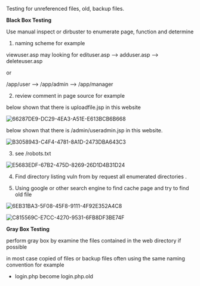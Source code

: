 Testing for unreferenced files, old, backup files.


**Black Box Testing**

Use manual inspect or dirbuster to enumerate page, function and determine

1. naming scheme for example

viewuser.asp may looking for edituser.asp --> adduser.asp --> deleteuser.asp

or

/app/user --> /app/admin --> /app/manager

2. review comment in page source for example

below shown that there is uploadfile.jsp in this website


![66287DE9-DC29-4EA3-A51E-E613BCB6B668](https://user-images.githubusercontent.com/60565002/73835287-b846ab00-483f-11ea-954b-f62d4deaef88.png)

below shown that there is /admin/useradmin.jsp in this website.

![B3058943-C4F4-4781-8A1D-2473DBA643C3](https://user-images.githubusercontent.com/60565002/73835326-c8f72100-483f-11ea-9951-eb2e7d6d9837.png)

3. see /robots.txt

![E5683EDF-67B2-475D-8269-26D1D4B31D24](https://user-images.githubusercontent.com/60565002/73835348-d44a4c80-483f-11ea-8e1b-b5ae5cb33ecd.png)

4. Find directory listing vuln from by request all enumerated directories .


5. Using google or other search engine to find cache page and try to find old file

![6EB31BA3-5F08-45F8-9111-4F92E352A4C8](https://user-images.githubusercontent.com/60565002/73835486-0bb8f900-4840-11ea-9397-a12a755c9644.png)

![C815569C-E7CC-4270-9531-6FB8DF3BE74F](https://user-images.githubusercontent.com/60565002/73835399-ea580d00-483f-11ea-9d82-34d14f2a356d.png)


**Gray Box Testing**

perform gray box by examine the files contained in the web directory if possible

in most case copied of files or backup files often using the same naming convention for example

- login.php become login.php.old
